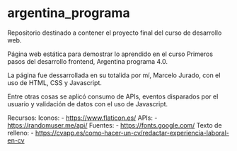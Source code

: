 # argentina_programa
Repositorio destinado a contener el proyecto final del curso de desarrollo web.

Página web estática para demostrar lo aprendido en el curso Primeros pasos del desarrollo frontend, Argentina programa 4.0.

La página fue dessarrollada en su totalida por mí, Marcelo Jurado, con el uso de HTML, CSS y Javascript.

Entre otras cosas se aplicó consumo de APIs, eventos disparados por el usuario y validación de datos con el uso de Javascript.

Recursos:
    Iconos:
    - https://www.flaticon.es/
    APIs:
    - https://randomuser.me/api/
    Fuentes:
    - https://fonts.google.com/
    Texto de relleno:
    - https://cvapp.es/como-hacer-un-cv/redactar-experiencia-laboral-en-cv